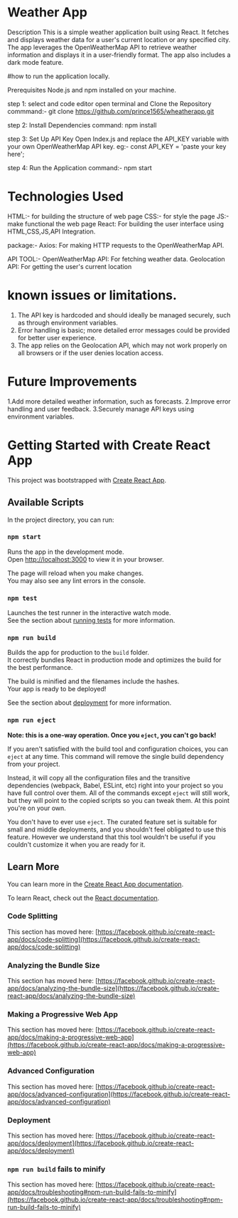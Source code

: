 # Weather App
Description
This is a simple weather application built using React. It fetches and displays weather data for a user's current location or any specified city. The app leverages the OpenWeatherMap API to retrieve weather information and displays it in a user-friendly format. The app also includes a dark mode feature.

#how to run the application locally.

Prerequisites
Node.js and npm installed on your machine.

step 1: select and code editor open terminal and Clone the Repository
commmand:- git clone https://github.com/prince1565/wheatherapp.git

step 2: Install Dependencies
command: npm install

step 3: Set Up API Key
Open Index.js and replace the API_KEY variable with your own OpenWeatherMap API key.
   eg:- const API_KEY = 'paste your key here';

step 4: Run the Application
command:- npm start


# Technologies Used
HTML:- for building the structure of web page
CSS:- for style the page 
JS:- make functional the web page 
React: For building the user interface using HTML,CSS,JS,API Integration.

package:-
Axios: For making HTTP requests to the OpenWeatherMap API.

API TOOL:-
OpenWeatherMap API: For fetching weather data.
Geolocation API: For getting the user's current location


# known issues or limitations.
1. The API key is hardcoded and should ideally be managed securely, such as through environment variables.
2. Error handling is basic; more detailed error messages could be provided for better user experience.
3. The app relies on the Geolocation API, which may not work properly on all browsers or if the user denies location access.


# Future Improvements
1.Add more detailed weather information, such as forecasts.
2.Improve error handling and user feedback.
3.Securely manage API keys using environment variables.












# Getting Started with Create React App

This project was bootstrapped with [Create React App](https://github.com/facebook/create-react-app).

## Available Scripts

In the project directory, you can run:

### `npm start`

Runs the app in the development mode.\
Open [http://localhost:3000](http://localhost:3000) to view it in your browser.

The page will reload when you make changes.\
You may also see any lint errors in the console.

### `npm test`

Launches the test runner in the interactive watch mode.\
See the section about [running tests](https://facebook.github.io/create-react-app/docs/running-tests) for more information.

### `npm run build`

Builds the app for production to the `build` folder.\
It correctly bundles React in production mode and optimizes the build for the best performance.

The build is minified and the filenames include the hashes.\
Your app is ready to be deployed!

See the section about [deployment](https://facebook.github.io/create-react-app/docs/deployment) for more information.

### `npm run eject`

**Note: this is a one-way operation. Once you `eject`, you can't go back!**

If you aren't satisfied with the build tool and configuration choices, you can `eject` at any time. This command will remove the single build dependency from your project.

Instead, it will copy all the configuration files and the transitive dependencies (webpack, Babel, ESLint, etc) right into your project so you have full control over them. All of the commands except `eject` will still work, but they will point to the copied scripts so you can tweak them. At this point you're on your own.

You don't have to ever use `eject`. The curated feature set is suitable for small and middle deployments, and you shouldn't feel obligated to use this feature. However we understand that this tool wouldn't be useful if you couldn't customize it when you are ready for it.

## Learn More

You can learn more in the [Create React App documentation](https://facebook.github.io/create-react-app/docs/getting-started).

To learn React, check out the [React documentation](https://reactjs.org/).

### Code Splitting

This section has moved here: [https://facebook.github.io/create-react-app/docs/code-splitting](https://facebook.github.io/create-react-app/docs/code-splitting)

### Analyzing the Bundle Size

This section has moved here: [https://facebook.github.io/create-react-app/docs/analyzing-the-bundle-size](https://facebook.github.io/create-react-app/docs/analyzing-the-bundle-size)

### Making a Progressive Web App

This section has moved here: [https://facebook.github.io/create-react-app/docs/making-a-progressive-web-app](https://facebook.github.io/create-react-app/docs/making-a-progressive-web-app)

### Advanced Configuration

This section has moved here: [https://facebook.github.io/create-react-app/docs/advanced-configuration](https://facebook.github.io/create-react-app/docs/advanced-configuration)

### Deployment

This section has moved here: [https://facebook.github.io/create-react-app/docs/deployment](https://facebook.github.io/create-react-app/docs/deployment)

### `npm run build` fails to minify

This section has moved here: [https://facebook.github.io/create-react-app/docs/troubleshooting#npm-run-build-fails-to-minify](https://facebook.github.io/create-react-app/docs/troubleshooting#npm-run-build-fails-to-minify)
